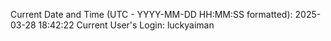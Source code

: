 Current Date and Time (UTC - YYYY-MM-DD HH:MM:SS formatted): 2025-03-28 18:42:22
Current User's Login: luckyaiman
